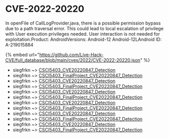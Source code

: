 # CVE-2022-20220

In openFile of CallLogProvider.java, there is a possible permission bypass due to a path traversal error. This could lead to local escalation of privilege with User execution privileges needed. User interaction is not needed for exploitation.Product: AndroidVersions: Android-12 Android-12LAndroid ID: A-219015884

{% embed url="https://github.com/Live-Hack-CVE/full_database/blob/main/cves/2022/CVE-2022-20220.json" %}


* siegfrkn ~> [CSCI5403_CVE20220847_Detection](https://www.alice-snow.ru/2022/database/cve-2022-20220/csci5403_cve20220847_detection-siegfrkn)
* siegfrkn ~> [CSCI5403_FinalProject_CVE20220847_Detection](https://www.alice-snow.ru/2022/database/cve-2022-20220/csci5403_finalproject_cve20220847_detection-siegfrkn)
* siegfrkn ~> [CSCI5403_CVE20220847_Detection](https://www.alice-snow.ru/2022/database/cve-2022-20220/csci5403_cve20220847_detection-siegfrkn)
* siegfrkn ~> [CSCI5403_FinalProject_CVE20220847_Detection](https://www.alice-snow.ru/2022/database/cve-2022-20220/csci5403_finalproject_cve20220847_detection-siegfrkn)
* siegfrkn ~> [CSCI5403_CVE20220847_Detection](https://www.alice-snow.ru/2022/database/cve-2022-20220/csci5403_cve20220847_detection-siegfrkn)
* siegfrkn ~> [CSCI5403_FinalProject_CVE20220847_Detection](https://www.alice-snow.ru/2022/database/cve-2022-20220/csci5403_finalproject_cve20220847_detection-siegfrkn)
* siegfrkn ~> [CSCI5403_CVE20220847_Detection](https://www.alice-snow.ru/2022/database/cve-2022-20220/csci5403_cve20220847_detection-siegfrkn)
* siegfrkn ~> [CSCI5403_FinalProject_CVE20220847_Detection](https://www.alice-snow.ru/2022/database/cve-2022-20220/csci5403_finalproject_cve20220847_detection-siegfrkn)
* siegfrkn ~> [CSCI5403_CVE20220847_Detection](https://www.alice-snow.ru/2022/database/cve-2022-20220/csci5403_cve20220847_detection-siegfrkn)
* siegfrkn ~> [CSCI5403_FinalProject_CVE20220847_Detection](https://www.alice-snow.ru/2022/database/cve-2022-20220/csci5403_finalproject_cve20220847_detection-siegfrkn)
* siegfrkn ~> [CSCI5403_CVE20220847_Detection](https://www.alice-snow.ru/2022/database/cve-2022-20220/csci5403_cve20220847_detection-siegfrkn)
* siegfrkn ~> [CSCI5403_FinalProject_CVE20220847_Detection](https://www.alice-snow.ru/2022/database/cve-2022-20220/csci5403_finalproject_cve20220847_detection-siegfrkn)